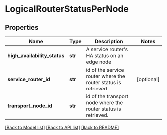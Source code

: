 # LogicalRouterStatusPerNode

## Properties
Name | Type | Description | Notes
------------ | ------------- | ------------- | -------------
**high_availability_status** | **str** | A service router&#x27;s HA status on an edge node | 
**service_router_id** | **str** | id of the service router where the router status is retrieved. | [optional] 
**transport_node_id** | **str** | id of the transport node where the router status is retrieved. | 

[[Back to Model list]](../README.md#documentation-for-models) [[Back to API list]](../README.md#documentation-for-api-endpoints) [[Back to README]](../README.md)

